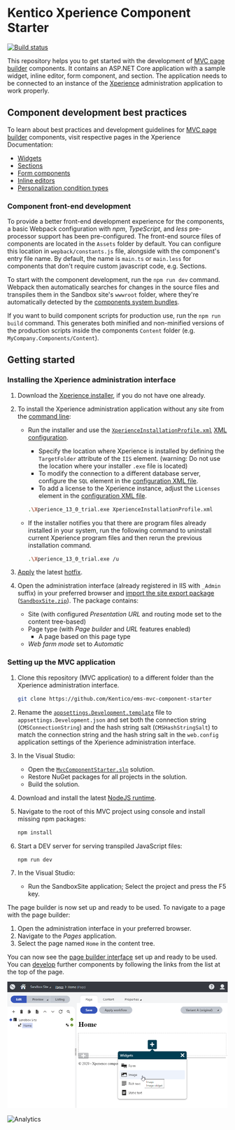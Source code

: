 # Kentico Xperience Component Starter

[![Build status](https://ci.appveyor.com/api/projects/status/st73cvjh2vr7r0ck?svg=true)](https://ci.appveyor.com/project/kentico/ems-mvc-component-starter/branch/master)

This repository helps you to get started with the development of [MVC page builder](https://kentico.com/CMSPages/DocLinkMapper.ashx?version=latest&link=page_builder_mvc) components. It contains an ASP.NET Core application with a sample widget, inline editor, form component, and section. The application needs to be connected to an instance of the [Xperience](https://xperience.io/product) administration application to work properly.

## Component development best practices

To learn about best practices and development guidelines for [MVC page builder](https://kentico.com/CMSPages/DocLinkMapper.ashx?version=latest&link=page_builder_mvc) components, visit respective pages in the Xperience Documentation:
* [Widgets](https://kentico.com/CMSPages/DocLinkMapper.ashx?version=latest&link=core_pagebuilder_widgets)
* [Sections](https://kentico.com/CMSPages/DocLinkMapper.ashx?version=latest&link=core_pagebuilder_sections)
* [Form components](https://kentico.com/CMSPages/DocLinkMapper.ashx?version=latest&link=formbuilder_components_mvc)
* [Inline editors](https://kentico.com/CMSPages/DocLinkMapper.ashx?version=latest&link=core_pagebuilder_inlineeditors)
* [Personalization condition types](https://kentico.com/CMSPages/DocLinkMapper.ashx?version=latest&link=dev_personalization_conditiontype_mvc)


### Component front-end development

To provide a better front-end development experience for the components, a basic Webpack configuration with *npm*, *TypeScript*, and *less* pre-processor support has been pre-configured. The front-end source files of components are located in the `Assets` folder by default. You can configure this location in `wepback/constants.js` file, alongside with the component's entry file name.  By default, the name is `main.ts` or `main.less` for components that don't require custom javascript code, e.g. Sections.

To start with the component development, run the `npm run dev` command. Webpack then automatically searches for changes in the source files and transpiles them in the Sandbox site's `wwwroot` folder, where they're automatically detected by the [components system bundles](https://kentico.com/CMSPages/DocLinkMapper.ashx?version=latest&link=core_pagebuilder_widgets#DevelopingpagebuilderwidgetsinASP.NETCore-Addingscriptsandstylesforwidgets).

If you want to build component scripts for production use, run the `npm run build` command. This generates both minified and non-minified versions of the production scripts inside the components `Content` folder (e.g. `MyCompany.Components/Content`).

## Getting started

### Installing the Xperience administration interface

1. Download the [Xperience installer](https://xperience.io/get-started/trial), if you do not have one already.
1. To install the Xperience administration application without any site from the [command line](https://kentico.com/CMSPages/DocLinkMapper.ashx?version=latest&link=installation_cmd):
    * Run the installer and use the [`XperienceInstallationProfile.xml`](/XperienceInstallationProfile.xml) [XML configuration](https://kentico.com/CMSPages/DocLinkMapper.ashx?version=latest&link=cmd_install_xml).
        * Specify the location where Xperience is installed by defining the `TargetFolder` attribute of the `IIS` element. (warning: Do not use the location where your installer `.exe` file is located)
        * To modify the connection to a different database server, configure the `SQL` element in the [configuration XML file](https://kentico.com/CMSPages/DocLinkMapper.ashx?version=latest&link=cmd_install_xml).
        * To add a license to the Xperience instance, adjust the `Licenses` element in the [configuration XML file](https://kentico.com/CMSPages/DocLinkMapper.ashx?version=latest&link=cmd_install_xml).
         ```sh
         .\Xperience_13_0_trial.exe XperienceInstallationProfile.xml
         ```

    * If the installer notifies you that there are program files already installed in your system, run the following command to uninstall current Xperience program files and then rerun the previous installation command.

      ```sh
      .\Xperience_13_0_trial.exe /u
      ```

1. [Apply](https://kentico.com/CMSPages/DocLinkMapper.ashx?version=latest&link=upg_hotfix) the latest [hotfix](https://devnet.kentico.com/download/hotfixes).

1. Open the administration interface (already registered in IIS with `_Admin` suffix) in your preferred browser and [import the site export package](https://kentico.com/CMSPages/DocLinkMapper.ashx?version=latest&link=site_objects_importing) ([`SandboxSite.zip`](/SandboxSite.zip)). The package contains:
     * Site (with configured *Presentation URL* and routing mode set to the content tree-based)
     * Page type (with *Page builder* and *URL* features enabled)
         * A page based on this page type
     * *Web farm mode* set to *Automatic*


### Setting up the MVC application
1. Clone this repository (MVC application) to a different folder than the Xperience administration interface.

    ```sh
    git clone https://github.com/Kentico/ems-mvc-component-starter
    ```

1. Rename the [`appsettings.Development.template`](/SandboxSite/appsettings.Development.template) file to `appsettings.Development.json` and set both the connection string (`CMSConnectionString`) and the hash string salt (`CMSHashStringSalt`) to match the connection string and the hash string salt in the `web.config` application settings of the Xperience administration interface.

1. In the Visual Studio:
    * Open the [`MvcComponentStarter.sln`](/MvcComponentStarter.sln) solution.
    * Restore NuGet packages for all projects in the solution.
    * Build the solution.

1. Download and install the latest [NodeJS runtime](https://nodejs.org/en/).

1. Navigate to the root of this MVC project using console and install missing npm packages:
    ```sh
    npm install
    ```
1. Start a DEV server for serving transpiled JavaScript files:
    ```sh
    npm run dev
    ```

1. In the Visual Studio:
    * Run the SandboxSite application; Select the project and press the F5 key.

The page builder is now set up and ready to be used. To navigate to a page with the page builder:
   1. Open the administration interface in your preferred browser.
   1. Navigate to the *Pages* application.
   1. Select the page named `Home` in the content tree.

You can now see the [page builder interface](https://kentico.com/CMSPages/DocLinkMapper.ashx?version=latest&link=widgets_using_mvc) set up and ready to be used. You can [develop](https://kentico.com/CMSPages/DocLinkMapper.ashx?version=latest&link=page_builder_mvc) further components by following the links from the list at the top of the page.

![Starter showcase](/Starter.png)

![Analytics](https://kentico-ga-beacon.azurewebsites.net/api/UA-69014260-4/Kentico/ems-mvc-component-starter?pixel)
